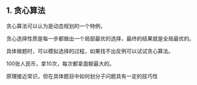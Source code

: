 ## 1. 贪心算法

贪心算法可以认为是动态规划的一个特例，

贪心选择性质是每一步都做出一个局部最优的选择，最终的结果就是全局最优的。

具体做题时，可以模拟选择的过程，如果找不出反例可以试试贪心算法。

100张人民币，拿10次，每次都拿面额最大的。

原理接近常识，但在具体题目中如何划分子问题具有一定的技巧性
